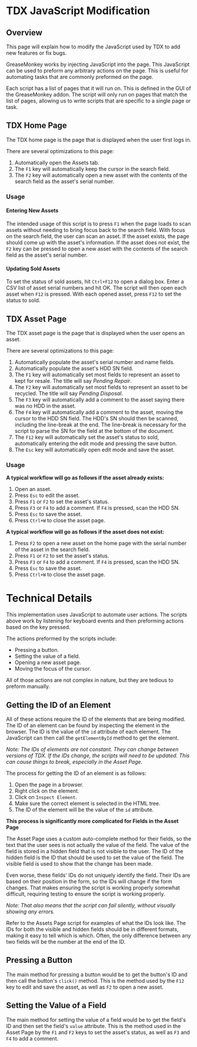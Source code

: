 # TDX JavaScript Modification

## Overview
This page will explain how to modify the JavaScript used by TDX to add new features or fix bugs.

GreaseMonkey works by injecting JavaScript into the page. This JavaScript can be used to preform any arbitrary actions on the page. This is useful for automating tasks that are commonly preformed on the page.

Each script has a list of pages that it will run on. This is defined in the GUI of the GreaseMonkey addon. The script will only run on pages that match the list of pages, allowing us to write scripts that are specific to a single page or task. 

## TDX Home Page
The TDX home page is the page that is displayed when the user first logs in. 

There are several optimizations to this page:
1. Automatically open the Assets tab.
2. The ```F1``` key will automatically keep the cursor in the search field.
3. The ```F2``` key will automatically open a new asset with the contents of the search field as the asset's serial number.

### Usage
#### **Entering New Assets**
The intended usage of this script is to press ```F1``` when the page loads to scan assets without needing to bring focus back to the search field. With focus on the search field, the user can scan an asset. If the asset exists, the page should come up with the asset's information. If the asset does not exist, the ```F2``` key can be pressed to open a new asset with the contents of the search field as the asset's serial number.

#### **Updating Sold Assets**
To set the status of sold assets, hit ```Ctrl+F12``` to open a dialog box. Enter a CSV list of asset serial numbers and hit OK. The script will then open each asset when ```F12``` is pressed. With each opened asset, press ```F12``` to set the status to sold. 

## TDX Asset Page
The TDX asset page is the page that is displayed when the user opens an asset.

There are several optimizations to this page:
1. Automatically populate the asset's serial number and name fields.
2. Automatically populate the asset's HDD SN field.
3. The ```F1``` key will automatically set most fields to represent an asset to kept for resale. The title will say *Pending Repair*.
4. The ```F2``` key will automatically set most fields to represent an asset to be recycled. The title will say *Pending Disposal*.
5. The ```F3``` key will automatically add a comment to the asset saying there was no HDD in the asset.
6. The ```F4``` key will automatically add a comment to the asset, moving the cursor to the HDD SN field. The HDD's SN should then be scanned, including the line-break at the end. The line-break is necessary for the script to parse the SN for the field at the bottom of the document. 
7. The ```F12``` key will automatically set the asset's status to sold, automatically entering the edit mode and pressing the save button.
8. The ```Esc``` key will automatically open edit mode and save the asset.

### Usage

**A typical workflow will go as follows if the asset already exists:**
1. Open an asset.
4. Press ```Esc``` to edit the asset.
3. Press ```F1``` or ```F2``` to set the asset's status.
4. Press ```F3``` or ```F4``` to add a comment. If ```F4``` is pressed, scan the HDD SN.
5. Press ```Esc``` to save the asset.
6. Press ```Ctrl+W``` to close the asset page.


**A typical workflow will go as follows if the asset does not exist:**
1. Press ```F2``` to open a new asset on the home page with the serial number of the asset in the search field.
3. Press ```F1``` or ```F2``` to set the asset's status.
4. Press ```F3``` or ```F4``` to add a comment. If ```F4``` is pressed, scan the HDD SN.
5. Press ```Esc``` to save the asset.
6. Press ```Ctrl+W``` to close the asset page.



# Technical Details
This implementation uses JavaScript to automate user actions. The scripts above work by listening for keyboard events and then preforming actions based on the key pressed.

The actions preformed by the scripts include:
- Pressing a button.
- Setting the value of a field.
- Opening a new asset page.
- Moving the focus of the cursor. 

All of those actions are not complex in nature, but they are tedious to preform manually. 

## Getting the ID of an Element
All of these actions require the ID of the elements that are being modified. The ID of an element can be found by inspecting the element in the browser. The ID is the value of the ```id``` attribute of each element. The JavaScript can then call the ```getElementById``` method to get the element.

*Note: The IDs of elements are not constant. They can change between versions of TDX. If the IDs change, the scripts will need to be updated. This can cause things to break, especially in the Asset Page.*

The process for getting the ID of an element is as follows:
1. Open the page in a browser.
2. Right click on the element.
3. Click on ```Inspect Element```.
4. Make sure the correct element is selected in the HTML tree.
5. The ID of the element will be the value of the ```id``` attribute.

**This process is significantly more complicated for Fields in the Asset Page**

The Asset Page uses a custom auto-complete method for their fields, so the text that the user sees is not actually the value of the field. The value of the field is stored in a hidden field that is not visible to the user. The ID of the hidden field is the ID that should be used to set the value of the field. The visible field is used to show that the change has been made.

Even worse, these fields' IDs do not uniquely identify the field. Their IDs are based on their position in the form, so the IDs will change if the form changes. That makes ensuring the script is working properly somewhat difficult, requiring testing to ensure the script is working properly. 

*Note: That also means that the script can fail silently, without visually showing any errors.*

Refer to the Assets Page script for examples of what the IDs look like. The IDs for both the visible and hidden fields should be in different formats, making it easy to tell which is which. Often, the only difference between any two fields will be the number at the end of the ID.

## Pressing a Button
The main method for pressing a button would be to get the button's ID and then call the button's ```click()``` method. This is the method used by the ```F12``` key to edit and save the asset, as well as ```F2``` to open a new asset. 

## Setting the Value of a Field
The main method for setting the value of a field would be to get the field's ID and then set the field's ```value``` attribute. This is the method used in the Asset Page by the ```F1``` and ```F2``` keys to set the asset's status, as well as ```F3``` and ```F4``` to add a comment.